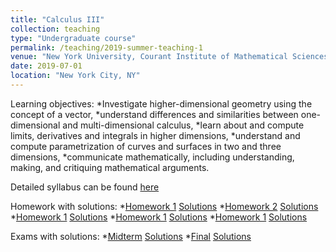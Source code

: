 ```yaml
---
title: "Calculus III"
collection: teaching
type: "Undergraduate course"
permalink: /teaching/2019-summer-teaching-1
venue: "New York University, Courant Institute of Mathematical Sciences"
date: 2019-07-01
location: "New York City, NY"
---
```

Learning objectives:
*Investigate higher-dimensional geometry using the concept of a vector,
*understand differences and similarities between one-dimensional and multi-dimensional calculus,
*learn about and compute limits, derivatives and integrals in higher dimensions,
*understand and compute parametrization of curves and surfaces in two and three dimensions,
*communicate mathematically, including understanding, making, and critiquing mathematical arguments.

Detailed syllabus can be found [here](https://docs.google.com/document/d/1dAQVV_bwy7SBldDIN-Slk1t-NC2Sfj32OZAYkmf1LtQ/edit)

Homework with solutions:
*[Homework 1](http://fpreta.github.io/files/calculus_3/Homework_1.pdf) [Solutions](http://fpreta.github.io/files/calculus_3/Homework_1_solution.pdf)
*[Homework 2](http://fpreta.github.io/files/calculus_3/Homework_2.pdf) [Solutions](http://fpreta.github.io/files/calculus_3/Homework_2_solution.pdf)
*[Homework 1](http://fpreta.github.io/files/calculus_3/Homework_3.pdf) [Solutions](http://fpreta.github.io/files/calculus_3/Homework_3_solution.pdf)
*[Homework 1](http://fpreta.github.io/files/calculus_3/Homework_4.pdf) [Solutions](http://fpreta.github.io/files/calculus_3/Homework_4_solution.pdf)
*[Homework 1](http://fpreta.github.io/files/calculus_3/Homework_5.pdf) [Solutions](http://fpreta.github.io/files/calculus_3/Homework_5_Solutions.pdf)

Exams with solutions:
*[Midterm](http://fpreta.github.io/files/calculus_3/Midterm.pdf) [Solutions](http://fpreta.github.io/files/calculus_3/Midterm_solutions.pdf)
*[Final](http://fpreta.github.io/files/calculus_3/Final.pdf) [Solutions](http://fpreta.github.io/files/calculus_3/Final_Solutions.pdf)
